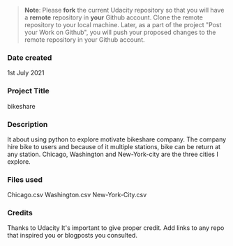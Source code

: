 >**Note**: Please **fork** the current Udacity repository so that you will have a **remote** repository in **your** Github account. Clone the remote repository to your local machine. Later, as a part of the project "Post your Work on Github", you will push your proposed changes to the remote repository in your Github account.

### Date created
1st July 2021

### Project Title
bikeshare

### Description
It about using python to explore motivate bikeshare company. The company hire bike to users and because of it multiple stations, bike can be return at any station.
Chicago, Washington and New-York-city are the three cities I explore.
### Files used
Chicago.csv
Washington.csv
New-York-City.csv

### Credits
Thanks to Udacity
It's important to give proper credit. Add links to any repo that inspired you or blogposts you consulted.
